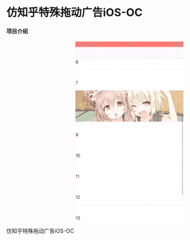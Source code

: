 # 仿知乎特殊拖动广告iOS-OC

#### 项目介绍
仿知乎特殊拖动广告iOS-OC
![image](https://github.com/HUMiooo/Ad-imitate-zhihu/blob/master/demo.gif)
